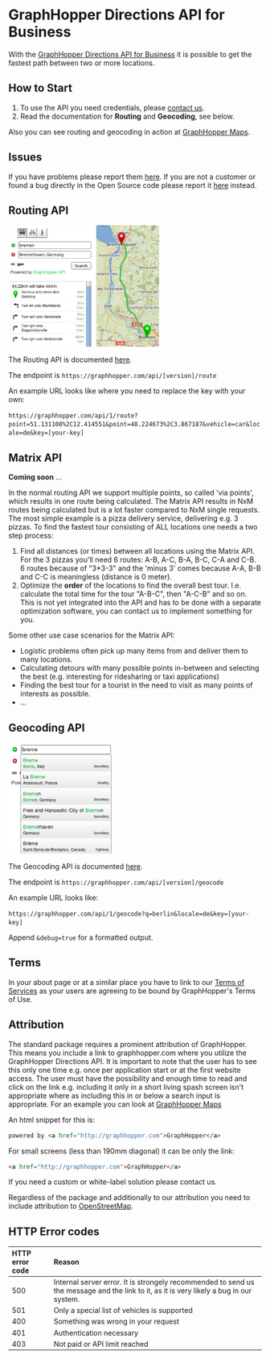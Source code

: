 GraphHopper Directions API for Business 
=======

With the [ GraphHopper Directions API for Business](http://graphhopper.com/#enterprise) it is possible to get the 
fastest path between two or more locations. 


## How to Start

 1. To use the API you need credentials, please [contact us](http://graphhopper.com/#enterprise).
 2. Read the documentation for **Routing** and **Geocoding**, see below.

Also you can see routing and geocoding in action at [GraphHopper Maps](http://graphhopper.com/maps).

## Issues

If you have problems please report them [here](https://github.com/graphhopper/web-api/issues). 
If you are not a customer or found a bug directly in the Open Source code please report it 
[here](https://github.com/graphhopper/graphhopper/issues) instead.

## Routing API

![Routing Example](./img/routing-example.png)

The Routing API is documented [here](docs-routing.md).

The endpoint is `https://graphhopper.com/api/[version]/route`

An example URL looks like where you need to replace the key with your own:

`https://graphhopper.com/api/1/route?point=51.131108%2C12.414551&point=48.224673%2C3.867187&vehicle=car&locale=de&key=[your-key]`

## Matrix API

**Coming soon** ...

In the normal routing API we support multiple points, so called 'via points', which results in one route being calculated. The Matrix API results in NxM routes being calculated but is a lot faster compared to NxM single requests. The most simple example is a pizza delivery service, delivering e.g. 3 pizzas. To find the fastest tour consisting of ALL locations one needs a two step process:

 1. Find all distances (or times) between all locations using the Matrix API. For the 3 pizzas you'll need 6 routes: A-B, A-C, B-A, B-C, C-A and C-B. 6 routes because of "3*3-3" and the 'minus 3' comes because A-A, B-B and C-C is meaningless (distance is 0 meter).
 2. Optimize the **order** of the locations to find the overall best tour. I.e. calculate the total time for the tour "A-B-C", then "A-C-B" and so on. This is not yet integrated into the API and has to be done with a separate optimization software, you can contact us to implement something for you.

Some other use case scenarios for the Matrix API:

 * Logistic problems often pick up many items from and deliver them to many locations.
 * Calculating detours with many possible points in-between and selecting the best (e.g. interesting for ridesharing or taxi applications)
 * Finding the best tour for a tourist in the need to visit as many points of interests as possible.
 * ...

## Geocoding API

![Geocoding Example](./img/geocoding-example.png)

The Geocoding API is documented [here](./docs-geocode.md).

The endpoint is `https://graphhopper.com/api/[version]/geocode`

An example URL looks like:

`https://graphhopper.com/api/1/geocode?q=berlin&locale=de&key=[your-key]`

Append `&debug=true` for a formatted output.

<!--
## Isochrone API

![Isochrone Example](./img/isochrone-example.png)

The Isochrone API is documented [here](./docs-isochrone.md).

The endpoint is `https://graphhopper.com/api/[version]/isochrone`

An example URL looks like:

`https://graphhopper.com/api/1/isochrone?q=52.511624,13.438339&time_limit=1200&vehicle=car&key=[your-key]`

Append `&debug=true` for a formatted output.
-->

## Terms

In your about page or at a similar place you have to link to our <a href="https://graphhopper.com/terms.html">Terms of Services</a> as your users are agreeing to be bound by GraphHopper's Terms of Use.

## Attribution

The standard package requires a prominent attribution of GraphHopper. This means you include a link to graphhopper.com where you utilize the GraphHopper Directions API. It is important to note that the user has to see this only one time e.g. once per application start or at the first website access. The user must have the possibility and enough time to read and click on the link e.g. including it only in a short living spash screen isn't appropriate where as including this in or below a search input is appropriate. For an example you can look at [GraphHopper Maps](http://graphhopper.com/maps/)

An html snippet for this is:

```html
powered by <a href="http://graphhopper.com">GraphHopper</a>
```

For small screens (less than 190mm diagonal) it can be only the link:

```html
<a href="http://graphhopper.com">GraphHopper</a>
```

If you need a custom or white-label solution please contact us.

Regardless of the package and additionally to our attribution you need to include attribution to [OpenStreetMap](http://www.openstreetmap.org/copyright/).

## HTTP Error codes

HTTP error code | Reason
:---------------|:------------
500             | Internal server error. It is strongely recommended to send us the message and the link to it, as it is very likely a bug in our system.
501             | Only a special list of vehicles is supported
400             | Something was wrong in your request
401             | Authentication necessary
403             | Not paid or API limit reached
